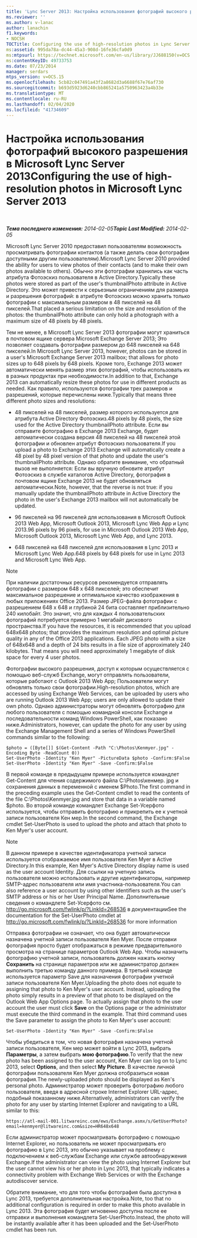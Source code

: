 ```yaml
---
title: 'Lync Server 2013: Настройка использования фотографий высокого разрешения'
ms.reviewer: ''
ms.author: v-lanac
author: lanachin
f1.keywords:
- NOCSH
TOCTitle: Configuring the use of high-resolution photos in Lync Server 2013
ms:assetid: 995da78a-dc44-45a3-908d-16fe36cfa0d9
ms:mtpsurl: https://technet.microsoft.com/en-us/library/JJ688150(v=OCS.15)
ms:contentKeyID: 49733753
ms.date: 07/23/2014
manager: serdars
mtps_version: v=OCS.15
ms.openlocfilehash: 5cb82c047491a43f2a8682d3a6688f67e76af730
ms.sourcegitcommit: b693d5923d6240cbb865241a5750963423a4b33e
ms.translationtype: MT
ms.contentlocale: ru-RU
ms.lasthandoff: 02/04/2020
ms.locfileid: "41734609"
---
```

<div data-xmlns="http://www.w3.org/1999/xhtml">

<div class="topic" data-xmlns="http://www.w3.org/1999/xhtml" data-msxsl="urn:schemas-microsoft-com:xslt" data-cs="http://msdn.microsoft.com/en-us/">

<div data-asp="http://msdn2.microsoft.com/asp">

# <a name="configuring-the-use-of-high-resolution-photos-in-microsoft-lync-server-2013"></a><span data-ttu-id="f1c8d-102">Настройка использования фотографий высокого разрешения в Microsoft Lync Server 2013</span><span class="sxs-lookup"><span data-stu-id="f1c8d-102">Configuring the use of high-resolution photos in Microsoft Lync Server 2013</span></span>

</div>

<div id="mainSection">

<div id="mainBody">

<span> </span>

<span data-ttu-id="f1c8d-103">_**Тема последнего изменения:** 2014-02-05_</span><span class="sxs-lookup"><span data-stu-id="f1c8d-103">_**Topic Last Modified:** 2014-02-05_</span></span>

<span data-ttu-id="f1c8d-104">Microsoft Lync Server 2010 предоставил пользователям возможность просматривать фотографии контактов (а также делать свои фотографии доступными другим пользователям).</span><span class="sxs-lookup"><span data-stu-id="f1c8d-104">Microsoft Lync Server 2010 provided the ability for users to view photos of their contacts (and to make their own photos available to others).</span></span> <span data-ttu-id="f1c8d-105">Обычно эти фотографии хранились как часть атрибута Фотоэскиз пользователя в Active Directory.</span><span class="sxs-lookup"><span data-stu-id="f1c8d-105">Typically these photos were stored as part of the user's thumbnailPhoto attribute in Active Directory.</span></span> <span data-ttu-id="f1c8d-106">Это может привести к серьезным ограничениям для размера и разрешения фотографий: в атрибуте Фотоэскиз можно хранить только фотографии с максимальным размером в 48 пикселей на 48 пикселей.</span><span class="sxs-lookup"><span data-stu-id="f1c8d-106">That placed a serious limitation on the size and resolution of the photos: the thumbnailPhoto attribute can only hold a photograph with a maximum size of 48 pixels by 48 pixels.</span></span>

<span data-ttu-id="f1c8d-107">Тем не менее, в Microsoft Lync Server 2013 фотографии могут храниться в почтовом ящике сервера Microsoft Exchange Server 2013; Это позволяет создавать фотографии размером до 648 пикселей на 648 пикселей.</span><span class="sxs-lookup"><span data-stu-id="f1c8d-107">In Microsoft Lync Server 2013, however, photos can be stored in a user's Microsoft Exchange Server 2013 mailbox; that allows for photo sizes up to 648 pixels by 648 pixels.</span></span> <span data-ttu-id="f1c8d-108">Кроме того, Exchange 2013 может автоматически менять размер этих фотографий, чтобы использовать их в разных продуктах при необходимости.</span><span class="sxs-lookup"><span data-stu-id="f1c8d-108">In addition to that, Exchange 2013 can automatically resize these photos for use in different products as needed.</span></span> <span data-ttu-id="f1c8d-109">Как правило, используются фотографии трех размеров и разрешений, которые перечислены ниже.</span><span class="sxs-lookup"><span data-stu-id="f1c8d-109">Typically that means three different photo sizes and resolutions:</span></span>

  - <span data-ttu-id="f1c8d-110">48 пикселей на 48 пикселей, размер которого используется для атрибута Active Directory Фотоэскиз.</span><span class="sxs-lookup"><span data-stu-id="f1c8d-110">48 pixels by 48 pixels, the size used for the Active Directory thumbnailPhoto attribute.</span></span> <span data-ttu-id="f1c8d-111">Если вы отправите фотографию в Exchange 2013 Exchange, будет автоматически создана версия 48 пикселей на 48 пикселей этой фотографии и обновлен атрибут Фотоэскиз пользователя.</span><span class="sxs-lookup"><span data-stu-id="f1c8d-111">If you upload a photo to Exchange 2013 Exchange will automatically create a 48 pixel by 48 pixel version of that photo and update the user's thumbnailPhoto attribute.</span></span> <span data-ttu-id="f1c8d-112">Однако обратите внимание, что обратный вызов не выполняется: Если вы вручную обновите атрибут Фотоэскиз в службе каталогов Active Directory, фотография в почтовом ящике Exchange 2013 не будет обновляться автоматически.</span><span class="sxs-lookup"><span data-stu-id="f1c8d-112">Note, however, that the reverse is not true: if you manually update the thumbnailPhoto attribute in Active Directory the photo in the user's Exchange 2013 mailbox will not automatically be updated.</span></span>

  - <span data-ttu-id="f1c8d-113">96 пикселей на 96 пикселей для использования в Microsoft Outlook 2013 Web App, Microsoft Outlook 2013, Microsoft Lync Web App и Lync 2013.</span><span class="sxs-lookup"><span data-stu-id="f1c8d-113">96 pixels by 96 pixels, for use in Microsoft Outlook 2013 Web App, Microsoft Outlook 2013, Microsoft Lync Web App, and Lync 2013.</span></span>

  - <span data-ttu-id="f1c8d-114">648 пикселей на 648 пикселей для использования в Lync 2013 и Microsoft Lync Web App.</span><span class="sxs-lookup"><span data-stu-id="f1c8d-114">648 pixels by 648 pixels for use in Lync 2013 and Microsoft Lync Web App.</span></span>

<div>


> [!NOTE]  
> <span data-ttu-id="f1c8d-p104">При наличии достаточных ресурсов рекомендуется отправлять фотографии с размером 648 x 648 пикселей; это обеспечит максимальное разрешение и оптимальное качество изображения в любых приложениях Office 2013. Размер JPEG-файла фотографии с разрешением 648 x 648 и глубиной 24 бита составляет приблизительно 240 килобайт. Это значит, что для каждых 4 пользовательских фотографий потребуется примерно 1 мегабайт дискового пространства.</span><span class="sxs-lookup"><span data-stu-id="f1c8d-p104">If you have the resources, it is recommended that you upload 648x648 photos; that provides the maximum resolution and optimal picture quality in any of the Office 2013 applications. Each JPEG photo with a size of 648x648 and a depth of 24 bits results in a file size of approximately 240 kilobytes. That means you will need approximately 1 megabyte of disk space for every 4 user photos.</span></span>



</div>

<span data-ttu-id="f1c8d-118">Фотографии высокого разрешения, доступ к которым осуществляется с помощью веб-служб Exchange, могут отправлять пользователи, которые работают с Outlook 2013 Web App; Пользователи могут обновлять только свои фотографии.</span><span class="sxs-lookup"><span data-stu-id="f1c8d-118">High-resolution photos, which are accessed by using Exchange Web Services, can be uploaded by users who are running Outlook 2013 Web App; users are only allowed to update their own photo.</span></span> <span data-ttu-id="f1c8d-119">Однако администраторы могут обновлять фотографию для любого пользователя с помощью командной консоли Exchange и последовательности команд Windows PowerShell, как показано ниже.</span><span class="sxs-lookup"><span data-stu-id="f1c8d-119">Administrators, however, can update the photo for any user by using the Exchange Management Shell and a series of Windows PowerShell commands similar to the following:</span></span>

    $photo = ([Byte[]] $(Get-Content -Path "C:\Photos\Kenmyer.jpg" -Encoding Byte -ReadCount 0))
    Set-UserPhoto -Identity "Ken Myer" -PictureData $photo -Confirm:$False
    Set-UserPhoto -Identity "Ken Myer" -Save -Confirm:$False

<span data-ttu-id="f1c8d-120">В первой команде в предыдущем примере используется командлет Get-Content для чтения содержимого файла C:\\Photos\\кенмер. jpg и сохранения данных в переменной с именем $Photo.</span><span class="sxs-lookup"><span data-stu-id="f1c8d-120">The first command in the preceding example uses the Get-Content cmdlet to read the contents of the file C:\\Photos\\Kenmyer.jpg and store that data in a variable named $photo.</span></span> <span data-ttu-id="f1c8d-121">Во второй команде командлет Exchange Set-Усерфото используется, чтобы отправить фотографию и прикрепить ее к учетной записи пользователя Кен мер.</span><span class="sxs-lookup"><span data-stu-id="f1c8d-121">In the second command, the Exchange cmdlet Set-UserPhoto is used to upload the photo and attach that photo to Ken Myer's user account.</span></span>

<div>


> [!NOTE]  
> <span data-ttu-id="f1c8d-122">В данном примере в качестве идентификатора учетной записи используется отображаемое имя пользователя Ken Myer в Active Directory.</span><span class="sxs-lookup"><span data-stu-id="f1c8d-122">In this example, Ken Myer's Active Directory display name is used as the user account Identity.</span></span> <span data-ttu-id="f1c8d-123">Для ссылки на учетную запись пользователя можно использовать и другие идентификаторы, например SMTP-адрес пользователя или имя участника-пользователя.</span><span class="sxs-lookup"><span data-stu-id="f1c8d-123">You can also reference a user account by using other identifiers such as the user's SMTP address or his or her User Principal Name.</span></span> <span data-ttu-id="f1c8d-124">Дополнительные сведения о командлете Set-Усерфото см. <A href="http://go.microsoft.com/fwlink/p/?linkid=268536">http://go.microsoft.com/fwlink/p/?LinkId=268536</A> в документации</span><span class="sxs-lookup"><span data-stu-id="f1c8d-124">See the documentation for the Set-UserPhoto cmdlet at <A href="http://go.microsoft.com/fwlink/p/?linkid=268536">http://go.microsoft.com/fwlink/p/?LinkId=268536</A> for more information</span></span>



</div>

<span data-ttu-id="f1c8d-p108">Отправка фотографии не означает, что она будет автоматически назначена учетной записи пользователя Ken Myer. После отправки фотография просто будет отображаться в режиме предварительного просмотра на странице параметров Outlook Web App. Чтобы назначить фотографию учетной записи, пользователь должен нажать кнопку **Сохранить** на странице параметров или же администратор должен выполнить третью команду данного примера. В третьей команде используется параметр Save для назначения фотографии учетной записи пользователя Ken Myer.</span><span class="sxs-lookup"><span data-stu-id="f1c8d-p108">Uploading the photo does not equate to assigning that photo to Ken Myer's user account. Instead, uploading the photo simply results in a preview of that photo to be displayed on the Outlook Web App Options page. To actually assign that photo to the user account the user must click **Save** on the Options page or the administrator must execute the third command in the example. That third command uses the Save parameter to assign the photo to Ken Myer's user account:</span></span>

    Set-UserPhoto -Identity "Ken Myer" -Save -Confirm:$False

<span data-ttu-id="f1c8d-129">Чтобы убедиться в том, что новая фотография назначена учетной записи пользователя, Кен мер может войти в Lync 2013, выбрать **Параметры**, а затем выбрать **мою фотографию**.</span><span class="sxs-lookup"><span data-stu-id="f1c8d-129">To verify that the new photo has been assigned to the user account, Ken Myer can log on to Lync 2013, select **Options**, and then select **My Picture**.</span></span> <span data-ttu-id="f1c8d-130">В качестве личной фотографии пользователя Ken Myer должна отобразиться новая фотография.</span><span class="sxs-lookup"><span data-stu-id="f1c8d-130">The newly-uploaded photo should be displayed as Ken's personal photo.</span></span> <span data-ttu-id="f1c8d-131">Администратор может проверить фотографию любого пользователя, введя в адресной строке Internet Explorer URL-адрес, подобный показанному ниже.</span><span class="sxs-lookup"><span data-stu-id="f1c8d-131">Alternatively, administrators can verify the photo for any user by starting Internet Explorer and navigating to a URL similar to this:</span></span>

    https://atl-mail-001.litwareinc.com/ews/Exchange.asmx/s/GetUserPhoto?email=kenmyer@litwareinc.com&size=HR648x648

<span data-ttu-id="f1c8d-132">Если администратор может просматривать фотографию с помощью Internet Explorer, но пользователь не может просматривать его фотографию в Lync 2013, это обычно указывает на проблему с подключением к веб-службам Exchange или службе автообнаружения Exchange.</span><span class="sxs-lookup"><span data-stu-id="f1c8d-132">If the administrator can view the photo using Internet Explorer but the user cannot view his or her photo in Lync 2013, that typically indicates a connectivity problem with Exchange Web Services or with the Exchange autodiscover service.</span></span>

<span data-ttu-id="f1c8d-133">Обратите внимание, что для того чтобы фотография была доступна в Lync 2013, требуется дополнительная настройка.</span><span class="sxs-lookup"><span data-stu-id="f1c8d-133">Note, too that no additional configuration is required in order to make this photo available in Lync 2013.</span></span> <span data-ttu-id="f1c8d-134">Эта фотография будет мгновенно доступна после ее отправки и выполнения командлета Set-UserPhoto.</span><span class="sxs-lookup"><span data-stu-id="f1c8d-134">Instead, the photo will be instantly available after it has been uploaded and the Set-UserPhoto cmdlet has been run.</span></span>

</div>

<span> </span>

</div>

</div>

</div>

